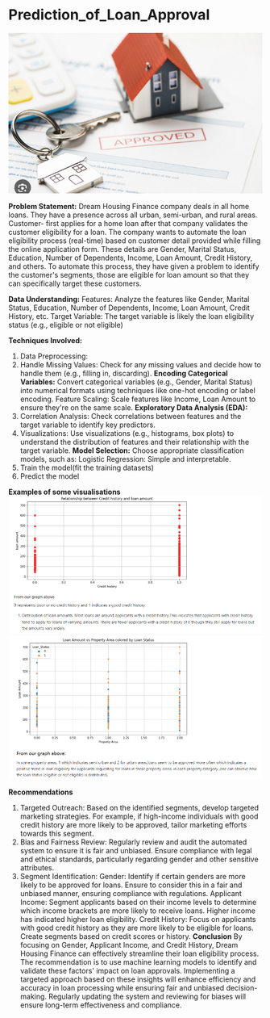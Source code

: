 # Prediction_of_Loan_Approval

![image on loan approval](image-2.png)

**Problem Statement:**
Dream Housing Finance company deals in all home loans. They have a presence across all urban, semi-urban, and rural areas. Customer-
first applies for a home loan after that company validates the customer eligibility for a loan.
The company wants to automate the loan eligibility process (real-time) based on customer detail provided while filling the online
application form. These details are Gender, Marital Status, Education, Number of Dependents, Income, Loan Amount, Credit History, and
others. To automate this process, they have given a problem to identify the customer's segments, those are eligible for loan amount so that
they can specifically target these customers.

 **Data Understanding:**
Features: Analyze the features like Gender, Marital Status, Education, Number of Dependents, Income, Loan Amount, Credit History, etc.
Target Variable: The target variable is likely the loan eligibility status (e.g., eligible or not eligible)

**Techniques Involved:**
1. Data Preprocessing:
1. Handle Missing Values: Check for any missing values and decide how to handle them (e.g., filling in, discarding).
**Encoding Categorical Variables:** Convert categorical variables (e.g., Gender, Marital Status) into numerical formats using techniques like
one-hot encoding or label encoding.
 Feature Scaling: Scale features like Income, Loan Amount to ensure they're on the same scale.
**Exploratory Data Analysis (EDA):**
1. Correlation Analysis: Check correlations between features and the target variable to identify key predictors.
2. Visualizations: Use visualizations (e.g., histograms, box plots) to understand the distribution of features and their relationship with the
target variable.
**Model Selection:**
Choose appropriate classification models, such as: Logistic Regression: Simple and interpretable.
1. Train the model(fit the training datasets)
2. Predict the model

**Examples of some visualisations**
![Relationship between Credit history and loan amount](image-1.png)
![Loan Amount vs Property Area colored by Loan Status](image.png)

**Recommendations**
1. Targeted Outreach:
Based on the identified segments, develop targeted marketing strategies. For example, if high-income individuals with good credit history
are more likely to be approved, tailor marketing efforts towards this segment.
2. Bias and Fairness Review:
Regularly review and audit the automated system to ensure it is fair and unbiased. Ensure compliance with legal and ethical standards,
particularly regarding gender and other sensitive attributes.
3. Segment Identification:
Gender: Identify if certain genders are more likely to be approved for loans. Ensure to consider this in a fair and unbiased manner, ensuring
compliance with regulations.
Applicant Income: Segment applicants based on their income levels to determine which income brackets are more likely to receive loans.
Higher income has indicated higher loan eligibility.
Credit History: Focus on applicants with good credit history as they are more likely to be eligible for loans. Create segments based on credit
scores or history.
**Conclusion**
By focusing on Gender, Applicant Income, and Credit History, Dream Housing Finance can effectively streamline their loan eligibility
process. The recommendation is to use machine learning models to identify and validate these factors' impact on loan approvals.
Implementing a targeted approach based on these insights will enhance efficiency and accuracy in loan processing while ensuring fair and
unbiased decision-making. Regularly updating the system and reviewing for biases will ensure long-term effectiveness and compliance.